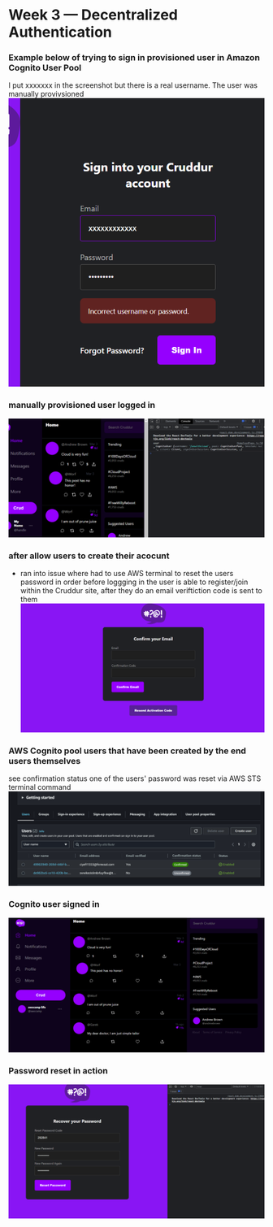 # Week 3 — Decentralized Authentication


### Example below of trying to sign in provisioned user in Amazon Cognito User Pool
I put xxxxxxx in the screenshot but there is a real username. The user was manually provivsioned  
![image](https://github.com/nullreturn/aws-bootcamp-cruddur-2023/blob/main/journal/assets/week3/1cannotlogin.png)
### manually provisioned user logged in
![image](https://github.com/nullreturn/aws-bootcamp-cruddur-2023/blob/main/journal/assets/week3/2successlogin.png)

### after allow users to create their acocunt 
- ran into issue where had to use AWS terminal to reset the users password in order before loggging in 
the user is able to register/join within the Cruddur site, after they do an email veriftiction code is sent to them
![image](https://github.com/nullreturn/aws-bootcamp-cruddur-2023/blob/main/journal/assets/week3/3confirmationpage.png)

### AWS Cognito pool users that have been created by the end users themselves
see confirmation status
one of the users' password was reset via AWS STS terminal command
![image](https://github.com/nullreturn/aws-bootcamp-cruddur-2023/blob/main/journal/assets/week3/4confirmeduser.png)

### Cognito user signed in
![image](https://github.com/nullreturn/aws-bootcamp-cruddur-2023/blob/main/journal/assets/week3/5userloggedin.png)

### Password reset in action 
![image](https://github.com/nullreturn/aws-bootcamp-cruddur-2023/blob/main/journal/assets/week3/6recovery.png)
